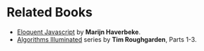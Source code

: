 # Related Books

- [Eloquent Javascript](https://eloquentjavascript.net/) by **Marijn Haverbeke**.
- [Algorithms Illuminated](https://algorithmsilluminated.org/) series by **Tim Roughgarden**, Parts 1-3.
